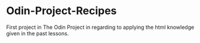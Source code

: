 # Odin-Project-Recipes
First project in The Odin Project in regarding to applying the html knowledge given in the past lessons.
